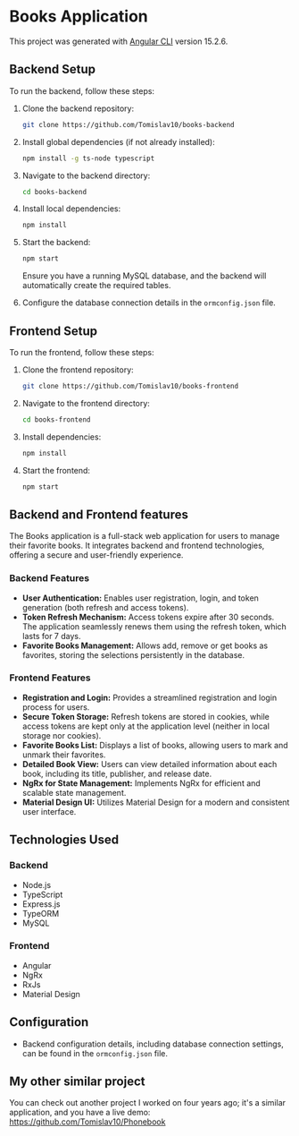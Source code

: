 # Books Application

This project was generated with [Angular CLI](https://github.com/angular/angular-cli) version 15.2.6.

## Backend Setup

To run the backend, follow these steps:

1. Clone the backend repository:

   ```bash
   git clone https://github.com/Tomislav10/books-backend
   ```

2. Install global dependencies (if not already installed):

   ```bash
   npm install -g ts-node typescript
   ```

3. Navigate to the backend directory:

   ```bash
   cd books-backend
   ```

4. Install local dependencies:

   ```bash
   npm install
   ```

5. Start the backend:

   ```bash
   npm start
   ```

   Ensure you have a running MySQL database, and the backend will automatically create the required tables.


6. Configure the database connection details in the `ormconfig.json` file.

## Frontend Setup

To run the frontend, follow these steps:

1. Clone the frontend repository:

   ```bash
   git clone https://github.com/Tomislav10/books-frontend
   ```

2. Navigate to the frontend directory:

   ```bash
   cd books-frontend
   ```

3. Install dependencies:

   ```bash
   npm install
   ```

4. Start the frontend:

   ```bash
   npm start
   ```

## Backend and Frontend features

The Books application is a full-stack web application for users to manage their favorite books. It integrates backend and frontend technologies, offering a secure and user-friendly experience.

### Backend Features

- **User Authentication:** Enables user registration, login, and token generation (both refresh and access tokens).
- **Token Refresh Mechanism:** Access tokens expire after 30 seconds. The application seamlessly renews them using the refresh token, which lasts for 7 days.
- **Favorite Books Management:** Allows add, remove or get books as favorites, storing the selections persistently in the database.

### Frontend Features

- **Registration and Login:** Provides a streamlined registration and login process for users.
- **Secure Token Storage:** Refresh tokens are stored in cookies, while access tokens are kept only at the application level (neither in local storage nor cookies).
- **Favorite Books List:** Displays a list of books, allowing users to mark and unmark their favorites.
- **Detailed Book View:** Users can view detailed information about each book, including its title, publisher, and release date.
- **NgRx for State Management:** Implements NgRx for efficient and scalable state management.
- **Material Design UI:** Utilizes Material Design for a modern and consistent user interface.

## Technologies Used

### Backend

- Node.js
- TypeScript
- Express.js
- TypeORM
- MySQL

### Frontend

- Angular
- NgRx
- RxJs
- Material Design

## Configuration

- Backend configuration details, including database connection settings, can be found in the `ormconfig.json` file.

## My other similar project

You can check out another project I worked on four years ago; it's a similar application, 
and you have a live demo: https://github.com/Tomislav10/Phonebook

